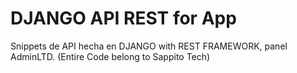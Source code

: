 <h1>DJANGO API REST for App </h1>
<p> Snippets de API hecha en DJANGO  with  REST FRAMEWORK, panel AdminLTD. (Entire Code belong to Sappito Tech)</p>

